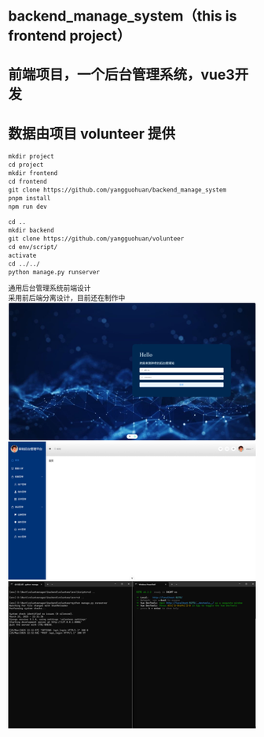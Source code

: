 # backend_manage_system（this is frontend project）
# 前端项目，一个后台管理系统，vue3开发
# 数据由项目 volunteer 提供
`mkdir project`  
`cd project`  
`mkdir frontend`  
`cd frontend`  
`git clone https://github.com/yangguohuan/backend_manage_system`  
`pnpm install`  
`npm run dev`     
  
`cd ..`  
`mkdir backend`  
`git clone https://github.com/yangguohuan/volunteer`  
`cd env/script/`  
`activate`  
`cd ../../`  
`python manage.py runserver`  
  
 通用后台管理系统前端设计  
 采用前后端分离设计，目前还在制作中  
![image](github_media/login.png)
![image](github_media/content.png)
![image](github_media/dispersed.png)
